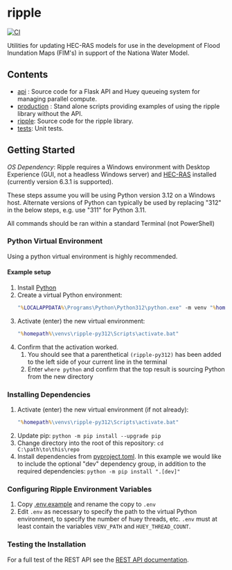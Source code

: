 # ripple
[![CI](https://github.com/dewberry/ripple/actions/workflows/ci.yml/badge.svg?branch=main)](https://github.com/dewberry/ripple/actions/workflows/ci.yml)


Utilities for updating HEC-RAS models for use in the development of Flood Inundation Maps (FIM's) in support of the Nationa Water Model. 

## Contents

 - [api](api/) : Source code for a Flask API and Huey queueing system for managing parallel compute. 
 - [production](production/) : Stand alone scripts providing examples of using the ripple library without the API.
 - [ripple](ripple/): Source code for the ripple library.
 - [tests](tests/): Unit tests.

## Getting Started

*OS Dependency*: Ripple requires a Windows environment with Desktop Experience (GUI, not a headless Windows server) and [HEC-RAS](https://www.hec.usace.army.mil/software/hec-ras/download.aspx) installed (currently version 6.3.1 is supported).


These steps assume you will be using Python version 3.12 on a Windows host. Alternate versions of Python can typically be used by replacing "312" in the below steps, e.g. use "311" for Python 3.11.

All commands should be ran within a standard Terminal (not PowerShell)

### Python Virtual Environment
Using a python virtual environment is highly recommended. 

#### Example setup
1. Install [Python](https://www.python.org/downloads/)
1. Create a virtual Python environment: 
    ```bat
    "%LOCALAPPDATA%\Programs\Python\Python312\python.exe" -m venv "%homepath%\venvs\ripple-py312"
    ```
1. Activate (enter) the new virtual environment: 
    ```bat 
    "%homepath%\venvs\ripple-py312\Scripts\activate.bat"
    ```
1. Confirm that the activation worked.
    1. You should see that a parenthetical `(ripple-py312)` has been added to the left side of your current line in the terminal
    1. Enter `where python` and confirm that the top result is sourcing Python from the new directory

### Installing Dependencies

1. Activate (enter) the new virtual environment (if not already): 
    ```bat
    "%homepath%\venvs\ripple-py312\Scripts\activate.bat"
    ```
1. Update pip: `python -m pip install --upgrade pip`
1. Change directory into the root of this repository: `cd C:\path\to\this\repo`
1. Install dependencies from [pyproject.toml](pyproject.toml). In this example we would like to include the optional "dev" dependency group, in addition to the required dependencies: `python -m pip install ".[dev]"`

### Configuring Ripple Environment Variables

1. Copy [.env.example](.env.example) and rename the copy to `.env`
1. Edit `.env` as necessary to specify the path to the virtual Python environment, to specify the number of huey threads, etc. `.env` must at least contain the variables `VENV_PATH` and `HUEY_THREAD_COUNT`.

### Testing the Installation

For a full test of the REST API see the [REST API documentation](api/README.md).